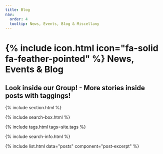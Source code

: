 ```yaml
---
title: Blog
nav:
  order: 4
  tooltip: News, Events, Blog & Miscellany
---
```


# {% include icon.html icon="fa-solid fa-feather-pointed" %} News, Events & Blog

## Look inside our Group! - More stories inside posts with taggings!

{% include section.html %}

{% include search-box.html %}

{% include tags.html tags=site.tags %}

{% include search-info.html %}

{% include list.html data="posts" component="post-excerpt" %}
